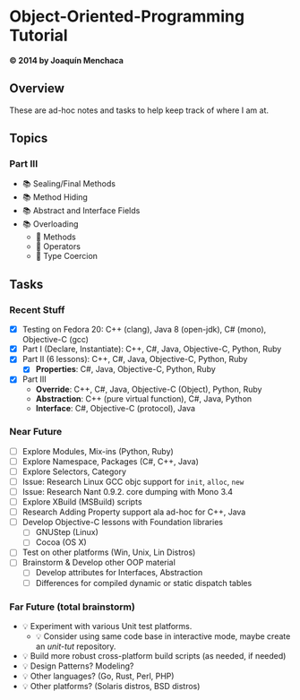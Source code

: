 # Object-Oriented-Programming Tutorial
**© 2014 by Joaquín Menchaca**

## Overview

These are ad-hoc notes and tasks to help keep track of where I am at.

## Topics



### Part III

* :books: Sealing/Final Methods
* :books: Method Hiding
* :books: Abstract and Interface Fields
* :books: Overloading
   * :green_book: Methods
   * :green_book: Operators
   * :green_book: Type Coercion

## Tasks

### Recent Stuff

* [x] Testing on Fedora 20: C++ (clang), Java 8 (open-jdk), C# (mono), Objective-C (gcc)
* [x] Part I (Declare, Instantiate): C++, C#, Java, Objective-C, Python, Ruby
* [x] Part II (6 lessons): C++, C#, Java, Objective-C, Python, Ruby
  * [x] **Properties**: C#, Java, Objective-C, Python, Ruby
* [x] Part III
  * **Override**: C++, C#, Java, Objective-C (Object), Python, Ruby
  * **Abstraction**: C++ (pure virtual function), C#, Java, Python
  * **Interface**: C#, Objective-C (protocol), Java

### Near Future

* [ ] Explore Modules, Mix-ins (Python, Ruby)
* [ ] Explore Namespace, Packages (C#, C++, Java)
* [ ] Explore Selectors, Category
* [ ] Issue: Research Linux GCC objc support for `init`, `alloc`, `new`
* [ ] Issue: Research Nant 0.9.2. core dumping with Mono 3.4
* [ ] Explore XBuild (MSBuild) scripts
* [ ] Research Adding Property support ala ad-hoc for C++, Java
* [ ] Develop Objective-C lessons with Foundation libraries
  * [ ] GNUStep (Linux)
  * [ ] Cocoa (OS X)
* [ ] Test on other platforms (Win, Unix, Lin Distros)
* [ ] Brainstorm & Develop other OOP material
  * [ ] Develop attributes for Interfaces, Abstraction
  * [ ] Differences for compiled dynamic or static dispatch tables

### Far Future (total brainstorm)

* :bulb: Experiment with various Unit test platforms.
  * :bulb: Consider using same code base in interactive mode, maybe create an *unit-tut* repository.
* :bulb: Build more robust cross-platform build scripts (as needed, if needed)
* :bulb: Design Patterns? Modeling?
* :bulb: Other languages? (Go, Rust, Perl, PHP)
* :bulb: Other platforms? (Solaris distros, BSD distros)
